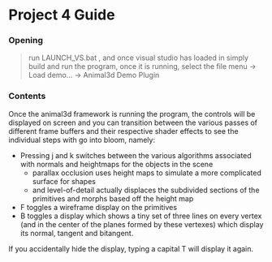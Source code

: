 # Project 4 Guide

### Opening
 > run LAUNCH_VS.bat , and once visual studio has loaded in simply build and run the program, once it is running, select the file menu -> Load demo... -> Animal3d Demo Plugin

### Contents
Once the animal3d framework is running the program, the controls will be displayed on screen and you can transition between the various passes of different frame buffers and their respective shader effects to see the individual steps with go into bloom, namely:

* Pressing j and k switches between the various algorithms associated with normals and heightmaps for the objects in the scene
  * parallax occlusion uses height maps to simulate a more complicated surface for shapes
  * and level-of-detail actually displaces the subdivided sections of the primitives and morphs based off the height map
* F toggles a wireframe display on the primitives
* B toggles a display which shows a tiny set of three lines on every vertex (and in the center of the planes formed by these vertexes) which display its normal, tangent and bitangent.


If you accidentally hide the display, typing a capital T will display it again.
